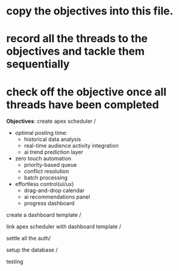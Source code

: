 # copy the objectives into this file.
# record all the threads to the objectives and tackle them sequentially
# check off the objective once all threads have been completed

**Objectives**:
create apex scheduler /
  - optimal posting time:
    - historical data analysis
    - real-time audience activity integration
    - ai trend prediction layer
  - zero touch automation
    - priority-based queue
    - conflict resolution
    - batch processing
  - effortless control(ui/ux)
    - drag-and-drop calendar
    - ai recommendations panel
    - progress dashboard

create a dashboard template /

link apex scheduler with dashboard template /

settle all the auth/ 

setup the database /

testing 
